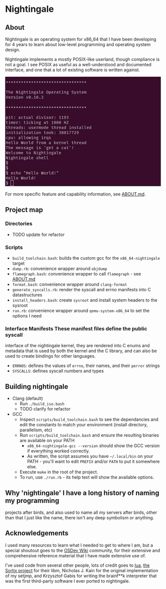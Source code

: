 # Nightingale

## About

Nightingale is an operating system for x86\_64 that I have been
developing for 4 years to learn about low-level programming and
operating system design.

Nightingale implements a mostly POSIX-like userland, though compliance
is not a goal. I see POSIX as useful as a well-understood and documented
interface, and one that a lot of existing software is written against.

![Screenshot](/doc/prompt.png?raw=true)

For more specific feature and capability information, see
[ABOUT.md](/doc/ABOUT.md).

## Project map

### Directories
- TODO update for refactor

### Scripts
- `build_toolchain.bash`: builds the custom gcc for the
  `x86_64-nightingale` target
- `dump.rb`: convenience wrapper around `objdump`
- `flamegraph.bash`: convenience wrapper to call `flamegraph` - see
  [ABOUT.md](/doc/ABOUT.md)
- `format.bash`: convenience wrapper around `clang-format`
- `generate_syscalls.rb`: render the syscall and errno manifests into C
  datastructures
- `install_headers.bash`: create `sysroot` and install system headers to
  the sysroot
- `run.rb`: convenience wrapper around `qemu-system-x86_64` to set the
  options I need

### Interface Manifests These manifest files define the public syscall
interface of the nightingale kernel, they are rendered into C enums and
metadata that is used by both the kernel and the C library, and can also
be used to create bindings for other languages.
- `ERRNOS`: defines the values of `errno`, their names, and their
  `perror` strings
- `SYSCALLS`: defines syscall numbers and types

## Building nightingale
- Clang (default)
    - Run `./build_iso.bash`
    - TODO clarify for refactor
- GCC
    - Inspect `scripts/build_toolchain.bash` to see the dependancies and
      edit the constants to match your environment (install directory,
      parallelism, etc)
    - Run `scripts/build_toolchain.bash` and ensure the resulting
      binaries are available on your PATH
        - `x86_64-nightingale-gcc --version` should show the GCC version
          if everything worked correctly.
        - As written, the script assumes you have `~/.local/bin` on your
          PATH - you'll want to edit `PREFIX` and/or `PATH` to put it
          somewhere else.
    - Execute `make` in the root of the project.
    - To run, use `./run.rb` - its help text will show the available
      options.

## Why 'nightingale' I have a long history of naming my programming
projects after birds, and also used to name all my servers after birds,
other than that I just like the name, there isn't any deep symbolism or
anything.

## Acknowledgements

I used many resources to learn what I needed to get to where I am, but a
special shoutout goes to the [OSDev
Wiki](https://wiki.osdev.org/Expanded_Main_Page) community, for their
extensive and comprehensive reference material that I have made
extensive use of.

I've used code from several other people, lots of credit goes to
[lua](https://www.lua.org/), [the Sortix project](https://sortix.org/)
for their libm, Nicholas J. Kain for the original implementation of my
    setjmp, and Krzysztof Gabis for writing the brainf\*\*k interpreter
    that was the first third-party software I ever ported to
    nightingale.

